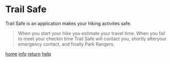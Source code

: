 # Trail Safe

Trail Safe is an application makes your hiking activites
safe.

> When you start your hike you estimate your travel time.
> When you fail to meet your checkin time Trail Safe will
> contact you, shortly afteryour emergency contact, and
> finally Park Rangers.

[home](screen_shots/TS1-Home.png)
[info](screen_shots/TS2-Info.png)
[return](screen_shots/TS7-ReturnTime.png)
[help](screen_shots/TS9-HELP.png)
